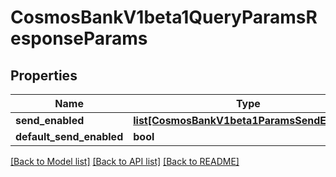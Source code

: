 # CosmosBankV1beta1QueryParamsResponseParams

## Properties
Name | Type | Description | Notes
------------ | ------------- | ------------- | -------------
**send_enabled** | [**list[CosmosBankV1beta1ParamsSendEnabled]**](CosmosBankV1beta1ParamsSendEnabled.md) |  | [optional] 
**default_send_enabled** | **bool** |  | [optional] 

[[Back to Model list]](../README.md#documentation-for-models) [[Back to API list]](../README.md#documentation-for-api-endpoints) [[Back to README]](../README.md)

